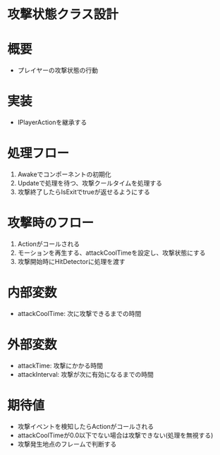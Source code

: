 # 攻撃状態クラス設計

# 概要
- プレイヤーの攻撃状態の行動

# 実装
- IPlayerActionを継承する

# 処理フロー
1. Awakeでコンポーネントの初期化
2. Updateで処理を待つ、攻撃クールタイムを処理する
3. 攻撃終了したらIsExitでtrueが返せるようにする

# 攻撃時のフロー
1. Actionがコールされる
2. モーションを再生する、attackCoolTimeを設定し、攻撃状態にする
3. 攻撃開始時にHitDetectorに処理を渡す

# 内部変数
- attackCoolTime: 次に攻撃できるまでの時間

# 外部変数
- attackTime: 攻撃にかかる時間
- attackInterval: 攻撃が次に有効になるまでの時間

# 期待値
- 攻撃イベントを検知したらActionがコールされる
- attackCoolTimeが0.0以下でない場合は攻撃できない(処理を無視する)
- 攻撃発生地点のフレームで判断する
